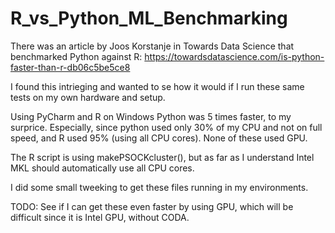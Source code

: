 # R_vs_Python_ML_Benchmarking

There was an article by Joos Korstanje in Towards Data Science that benchmarked Python against
R: https://towardsdatascience.com/is-python-faster-than-r-db06c5be5ce8

I found this intrieging and wanted to se how it would if I run these same tests on my own hardware and setup.

Using PyCharm and R on Windows Python was 5 times faster, to my surprice. Especially, since python used only 30% of my
CPU and not on full speed, and R used 95% (using all CPU cores). None of these used GPU.

The R script is using makePSOCKcluster(), but as far as I understand Intel MKL should automatically use all CPU cores.

I did some small tweeking to get these files running in my environments.

TODO: See if I can get these even faster by using GPU, which will be difficult since it is Intel GPU, without CODA.
